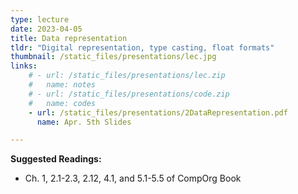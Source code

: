 ```yaml
---
type: lecture
date: 2023-04-05
title: Data representation
tldr: "Digital representation, type casting, float formats"
thumbnail: /static_files/presentations/lec.jpg
links: 
    # - url: /static_files/presentations/lec.zip
    #   name: notes
    # - url: /static_files/presentations/code.zip
    #   name: codes
    - url: /static_files/presentations/2DataRepresentation.pdf
      name: Apr. 5th Slides

---
```

**Suggested Readings:**
- Ch. 1, 2.1-2.3, 2.12, 4.1, and 5.1-5.5 of CompOrg Book
